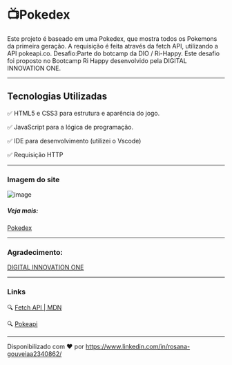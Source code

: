 # 📺Pokedex

Este projeto é baseado em uma Pokedex, que mostra todos os Pokemons da primeira geração. A requisição é feita através da fetch API, utilizando a API pokeapi.co.
Desafio:Parte do botcamp da DIO / Ri-Happy.
Este desafio foi proposto no Bootcamp Ri Happy desenvolvido pela DIGITAL INNOVATION ONE.

---
## Tecnologias Utilizadas

✅ HTML5 e CSS3 para estrutura e aparência do jogo.

✅ JavaScript para a lógica de programação.

✅ IDE para desenvolvimento (utilizei o Vscode)

✅ Requisição HTTP

---
### Imagem do site

![image](https://github.com/user-attachments/assets/ae79dc39-641a-4b31-b4d0-2deb36b82808)


##### Veja mais:
[Pokedex](https://raw.githubusercontent.com/rogouveia1/main/assets/imagens/index-screenshot.png)

---
### Agradecimento:

[DIGITAL INNOVATION ONE](https://web.dio.me/)

---
### Links

🔍 [Fetch API | MDN](https://developer.mozilla.org/en-US/docs/Web/API/Fetch_API)

🔍 [Pokeapi](https://pokeapi.co/#google_vignette)

---

Disponibilizado com ♥ por https://www.linkedin.com/in/rosana-gouveiaa2340862/
